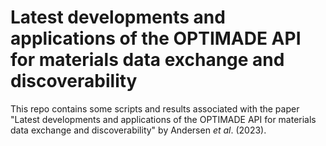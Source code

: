 # Latest developments and applications of the OPTIMADE API for materials data exchange and discoverability

This repo contains some scripts and results associated with the paper "Latest developments and applications of the OPTIMADE API
for materials data exchange and discoverability" by Andersen *et al*. (2023).
